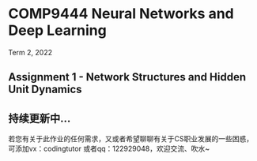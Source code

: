 # COMP9444 Neural Networks and Deep Learning
Term 2, 2022

## Assignment 1 - Network Structures and Hidden Unit Dynamics
## 持续更新中...


若您有关于此作业的任何需求，又或者希望聊聊有关于CS职业发展的一些困惑，可添加vx：codingtutor 或者qq：122929048，欢迎交流、吹水~
